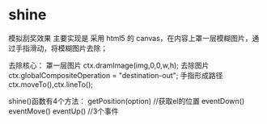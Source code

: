 # shine
模拟刮奖效果
    主要实现是 采用 html5 的 canvas，在内容上罩一层模糊图片，通过手指滑动，将模糊图片去除；

去除核心：
    罩一层图片   ctx.dramImage(img,0,0,w,h);
    去除图片     ctx.globalCompositeOperation = "destination-out";
    手指形成路径  ctx.moveTo(),ctx.lineTo();

shine()函数有4个方法：
    getPosition(option)    //获取el的位置 
    eventDown()
    eventMove()
    eventUp()             //3个事件
